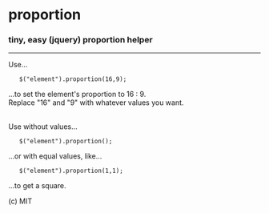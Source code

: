 # proportion

### tiny, easy (jquery) proportion helper
----------------------------

Use...

       $("element").proportion(16,9);

...to set the element's proportion to 16 : 9.<br>
Replace "16" and "9" with whatever values you want.
<br>
<br>

Use without values...

       $("element").proportion();

...or with equal values, like...

       $("element").proportion(1,1);

...to get a square.

(c) MIT

